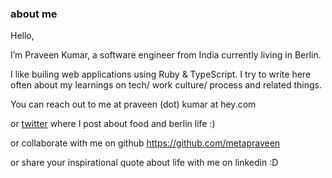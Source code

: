 ### about me

Hello,

I’m Praveen Kumar, a software engineer from India currently living in Berlin.

I like builing web applications using Ruby & TypeScript. I try to write here often about my learnings on tech/ work culture/ process and related things.

You can reach out to me at praveen (dot) kumar at hey.com

or [twitter](https://twitter.com/metapraveen) where I post about food and berlin life :)

or collaborate with me on github https://github.com/metapraveen

or share your inspirational quote about life with me on linkedin :D


